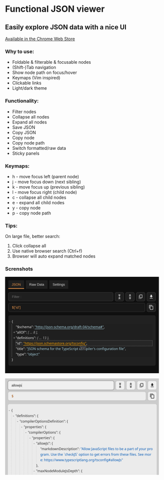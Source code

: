 # Functional JSON viewer

## Easily explore JSON data with a nice UI

[Available in the Chrome Web Store](https://chrome.google.com/webstore/detail/functional-json-viewer/cokkmplppnaigoodkkjopoblfaelibab)

### Why to use:

- Foldable & filterable & focusable nodes
- (Shift-)Tab navigation
- Show node path on focus/hover
- Keymaps (Vim inspired)
- Clickable links
- Light/dark theme

### Functionality:

- Filter nodes
- Collapse all nodes
- Expand all nodes
- Save JSON
- Copy JSON
- Copy node
- Copy node path
- Switch formatted/raw data
- Sticky panels

### Keymaps:

- h - move focus left (parent node)
- j - move focus down (next sibling)
- k - move focus up (previous sibling)
- l - move focus right (child node)
- c - collapse all child nodes
- e - expand all child nodes
- y - copy node
- p - copy node path

### Tips:

On large file, better search:

1. Click collapse all
2. Use native browser search (Ctrl+f)
3. Browser will auto expand matched nodes

### Screnshots

![screenshot light theme](/src/etc/dark-theme.png)

![screenshot dark theme](/src/etc/light-theme.png)
